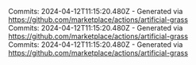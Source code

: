 Commits: 2024-04-12T11:15:20.480Z - Generated via https://github.com/marketplace/actions/artificial-grass
<br>
Commits: 2024-04-12T11:15:20.480Z - Generated via https://github.com/marketplace/actions/artificial-grass
<br>
Commits: 2024-04-12T11:15:20.480Z - Generated via https://github.com/marketplace/actions/artificial-grass
<br>
